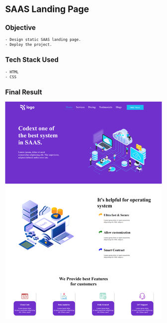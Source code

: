 # SAAS Landing Page


## Objective

    - Design static SAAS landing page.
    - Deploy the project. 

## Tech Stack Used
    - HTML
    - CSS

## Final Result

![Image](/Asset/SAAS%20LANDING%20PAGE%20VIEW.png)


